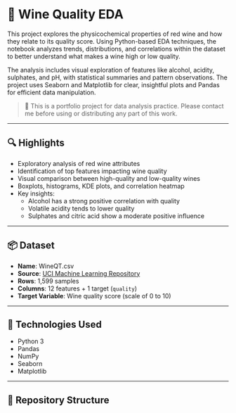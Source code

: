 # 🍷 Wine Quality EDA

This project explores the physicochemical properties of red wine and how they relate to its quality score. Using Python-based EDA techniques, the notebook analyzes trends, distributions, and correlations within the dataset to better understand what makes a wine high or low quality.

The analysis includes visual exploration of features like alcohol, acidity, sulphates, and pH, with statistical summaries and pattern observations. The project uses Seaborn and Matplotlib for clear, insightful plots and Pandas for efficient data manipulation.

> 📌 This is a portfolio project for data analysis practice. Please contact me before using or distributing any part of this work.

---

## 🔍 Highlights

- Exploratory analysis of red wine attributes
- Identification of top features impacting wine quality
- Visual comparison between high-quality and low-quality wines
- Boxplots, histograms, KDE plots, and correlation heatmap
- Key insights:
  - Alcohol has a strong positive correlation with quality
  - Volatile acidity tends to lower quality
  - Sulphates and citric acid show a moderate positive influence

---

## 📦 Dataset

- **Name**: WineQT.csv  
- **Source**: [UCI Machine Learning Repository](https://archive.ics.uci.edu/ml/datasets/wine+quality)
- **Rows**: 1,599 samples  
- **Columns**: 12 features + 1 target (`quality`)  
- **Target Variable**: Wine quality score (scale of 0 to 10)

---

## 🧪 Technologies Used

- Python 3
- Pandas
- NumPy
- Seaborn
- Matplotlib

---

## 📁 Repository Structure


